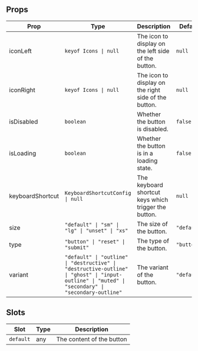 <!-- This file is automatically generated, do not edit manually. -->

<script setup>
import AppButtonPlayground from './AppButtonPlayground.vue'
</script>

<AppButtonPlayground />

## Props

| Prop | Type | Description | Default |
| ---- | ---- | ----------- | ------- |
| iconLeft | `keyof Icons \| null` | The icon to display on the left side of the button. | `null` |
| iconRight | `keyof Icons \| null` | The icon to display on the right side of the button. | `null` |
| isDisabled | `boolean` | Whether the button is disabled. | `false` |
| isLoading | `boolean` | Whether the button is in a loading state. | `false` |
| keyboardShortcut | `KeyboardShortcutConfig \| null` | The keyboard shortcut keys which trigger the button. | `null` |
| size | `"default" \| "sm" \| "lg" \| "unset" \| "xs"` | The size of the button. | `"default"` |
| type | `"button" \| "reset" \| "submit"` | The type of the button. | `"button"` |
| variant | `"default" \| "outline" \| "destructive" \| "destructive-outline" \| "ghost" \| "input-outline" \| "muted" \| "secondary" \| "secondary-outline"` | The variant of the button. | `"default"` |


## Slots

| Slot | Type | Description |
| --------- | ---- | ----------- |
| `default` | any | The content of the button |

